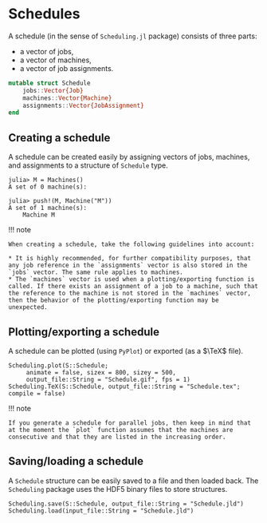 # Schedules

A schedule (in the sense of `Scheduling.jl` package) consists of three parts:

* a vector of jobs,
* a vector of machines,
* a vector of job assignments.

```julia
mutable struct Schedule
    jobs::Vector{Job}
    machines::Vector{Machine}
    assignments::Vector{JobAssignment}
end
```

## Creating a schedule

A schedule can be created easily by assigning vectors of jobs, machines, and assignments to a structure of `Schedule` type.

```julia-repl
julia> M = Machines()
A set of 0 machine(s):

julia> push!(M, Machine("M"))
A set of 1 machine(s):
    Machine M

```

!!! note

    When creating a schedule, take the following guidelines into account:

    * It is highly recommended, for further compatibility purposes, that any job reference in the `assignments` vector is also stored in the `jobs` vector. The same rule applies to machines.
    * The `machines` vector is used when a plotting/exporting function is called. If there exists an assignment of a job to a machine, such that the reference to the machine is not stored in the `machines` vector, then the behavior of the plotting/exporting function may be unexpected.

## Plotting/exporting a schedule

A schedule can be plotted (using `PyPlot`) or exported (as a $\TeX$ file).

```@docs
Scheduling.plot(S::Schedule;
     animate = false, sizex = 800, sizey = 500,
     output_file::String = "Schedule.gif", fps = 1)
Scheduling.TeX(S::Schedule, output_file::String = "Schedule.tex"; compile = false)
```

!!! note

    If you generate a schedule for parallel jobs, then keep in mind that at the moment the `plot` function assumes that the machines are consecutive and that they are listed in the increasing order.

## Saving/loading a schedule

A `Schedule` structure can be easily saved to a file and then loaded back. The `Scheduling` package uses the HDF5 binary files to store structures.

```@docs
Scheduling.save(S::Schedule, output_file::String = "Schedule.jld")
Scheduling.load(input_file::String = "Schedule.jld")
```
